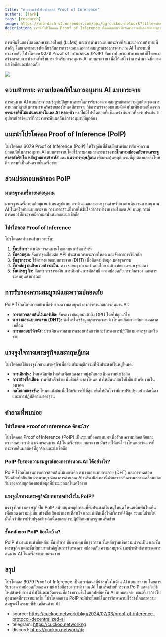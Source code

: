 ```yaml
---
title: "ทำความเข้าใจโปรโตคอล Proof of Inference"
authors: [lark]
tags: [research]
image: https://web-dash-v2.onrender.com/api/og-cuckoo-network?title=ทำความเข้าใจโปรโตคอล Proof of Inference
description: เจาะลึกโปรโตคอล Proof of Inference ที่ออกแบบมาเพื่อรักษาความปลอดภัยและตรวจสอบการอนุมาน AI บนเครือข่ายแบบกระจาย เรียนรู้ว่าโปรโตคอลนี้จัดการกับความท้าทายเฉพาะของการคำนวณ AI แบบกระจายอย่างไร
---
```


การเพิ่มขึ้นของโมเดลภาษาขนาดใหญ่ (LLMs) และการคำนวณแบบกระจายได้แนะนำความท้าทายที่สำคัญ โดยเฉพาะอย่างยิ่งเกี่ยวกับการตรวจสอบและความสมบูรณ์ของการคำนวณ AI ในระบบที่กระจายตัว โปรโตคอล 6079 Proof of Inference (PoIP) จัดการกับความท้าทายเหล่านี้โดยการสร้างกรอบการทำงานที่แข็งแกร่งสำหรับการอนุมาน AI แบบกระจาย เพื่อให้แน่ใจว่าการคำนวณมีความน่าเชื่อถือและปลอดภัย

![](https://cuckoo-network.b-cdn.net/2024-07-03-proof-of-inference-protocol-decentralized-ai.webp)

## ความท้าทาย: ความปลอดภัยในการอนุมาน AI แบบกระจาย

การอนุมาน AI แบบกระจายเผชิญกับปัญหาเฉพาะในการรับรองความสมบูรณ์และความถูกต้องของการคำนวณที่ดำเนินการผ่านเครือข่ายของโหนดที่กระจาย วิธีการตรวจสอบแบบดั้งเดิมไม่เพียงพอเนื่องจาก **ธรรมชาติที่ไม่แน่นอนของโมเดล AI หลายตัว** หากไม่มีโปรโตคอลที่แข็งแกร่ง มันยากที่จะรับประกันว่าอุปกรณ์ฮาร์ดแวร์ที่กระจายจะคืนผลลัพธ์การอนุมานที่ถูกต้อง

## แนะนำโปรโตคอล Proof of Inference (PoIP)

โปรโตคอล 6079 Proof of Inference (PoIP) ให้โซลูชันที่ล้ำสมัยสำหรับการรักษาความปลอดภัยในการอนุมาน AI แบบกระจาย โดยใช้การผสมผสานระหว่าง **กลไกความปลอดภัยทางเศรษฐศาสตร์คริปโต** **หลักฐานการเข้ารหัส** และ **แนวทางทฤษฎีเกม** เพื่อกระตุ้นพฤติกรรมที่ถูกต้องและลงโทษกิจกรรมที่เป็นอันตรายในเครือข่าย

## ส่วนประกอบหลักของ PoIP

### มาตรฐานเครื่องยนต์อนุมาน

มาตรฐานเครื่องยนต์อนุมานกำหนดรูปแบบการคำนวณและมาตรฐานสำหรับการดำเนินงานการอนุมาน AI ในเครือข่ายแบบกระจาย การมาตรฐานนี้ช่วยให้มั่นใจว่าการทำงานของโมเดล AI บนอุปกรณ์ฮาร์ดแวร์ที่กระจายมีความสม่ำเสมอและน่าเชื่อถือ

### โปรโตคอล Proof of Inference

โปรโตคอลทำงานผ่านหลายชั้น:
1. **ชั้นบริการ:** ดำเนินการอนุมานโมเดลบนฮาร์ดแวร์จริง
2. **ชั้นควบคุม:** จัดการจุดเชื่อมต่อ API ประสานการกระจายโหลด และจัดการการวินิจฉัย
3. **ชั้นธุรกรรม:** ใช้ตารางแฮชแบบกระจาย (DHT) เพื่อติดตามข้อมูลเมตาธุรกรรม
4. **ชั้นหลักฐานเชิงความน่าจะเป็น:** ตรวจสอบธุรกรรมผ่านกลไกการเข้ารหัสและเศรษฐศาสตร์
5. **ชั้นเศรษฐกิจ:** จัดการการชำระเงิน การเดิมพัน การตัดสิทธิ์ ความปลอดภัย การปกครอง และการระดมทุนสาธารณะ

## การรับรองความสมบูรณ์และความปลอดภัย

PoIP ใช้กลไกหลายอย่างเพื่อรับรองความสมบูรณ์ของการคำนวณการอนุมาน AI:
- **การตรวจสอบต้นไม้เมอร์เคิล:** รับรองว่าข้อมูลนำเข้าถึง GPU โดยไม่ถูกแก้ไข
- **ตารางแฮชแบบกระจาย (DHT):** ซิงโครไนซ์ข้อมูลธุรกรรมระหว่างโหนดเพื่อตรวจจับความคลาดเคลื่อน
- **การทดสอบวินิจฉัย:** ประเมินความสามารถของฮาร์ดแวร์และรับรองการปฏิบัติตามมาตรฐานเครือข่าย

## แรงจูงใจทางเศรษฐกิจและทฤษฎีเกม

โปรโตคอลใช้แรงจูงใจทางเศรษฐกิจเพื่อส่งเสริมพฤติกรรมที่พึงประสงค์ในหมู่โหนด:
- **การเดิมพัน:** โหนดเดิมพันโทเค็นเพื่อแสดงความมุ่งมั่นและเพิ่มความน่าเชื่อถือ
- **การสร้างชื่อเสียง:** งานที่สำเร็จช่วยเพิ่มชื่อเสียงของโหนด ทำให้มันน่าสนใจยิ่งขึ้นสำหรับงานในอนาคต
- **กลไกเกมแข่งขัน:** โหนดแข่งขันเพื่อให้บริการที่ดีที่สุด เพื่อให้มั่นใจว่ามีการปรับปรุงอย่างต่อเนื่องและการปฏิบัติตามมาตรฐาน

## คำถามที่พบบ่อย

### โปรโตคอล Proof of Inference คืออะไร?

โปรโตคอล Proof of Inference (PoIP) เป็นระบบที่ออกแบบมาเพื่อรักษาความปลอดภัยและตรวจสอบการคำนวณการอนุมาน AI ในเครือข่ายแบบกระจาย มันช่วยให้แน่ใจว่าโหนดฮาร์ดแวร์ที่กระจายคืนผลลัพธ์ที่ถูกต้องและน่าเชื่อถือ

### PoIP รับรองความสมบูรณ์ของการคำนวณ AI ได้อย่างไร?

PoIP ใช้กลไกเช่นการตรวจสอบต้นไม้เมอร์เคิล ตารางแฮชแบบกระจาย (DHT) และการทดสอบวินิจฉัยเพื่อยืนยันความสมบูรณ์ของการคำนวณ AI เครื่องมือเหล่านี้ช่วยตรวจจับความคลาดเคลื่อนและรับรองความถูกต้องของข้อมูลที่ประมวลผลในเครือข่าย

### แรงจูงใจทางเศรษฐกิจมีบทบาทอย่างไรใน PoIP?

แรงจูงใจทางเศรษฐกิจใน PoIP สนับสนุนพฤติกรรมที่พึงประสงค์ในหมู่โหนด โหนดเดิมพันโทเค็นเพื่อแสดงความมุ่งมั่น สร้างชื่อเสียงผ่านงานที่สำเร็จ และแข่งขันเพื่อให้บริการที่ดีที่สุด ระบบนี้ช่วยให้มั่นใจว่ามีการปรับปรุงอย่างต่อเนื่องและการปฏิบัติตามมาตรฐานเครือข่าย

### ชั้นหลักของ PoIP มีอะไรบ้าง?

PoIP ทำงานผ่านห้าชั้นหลัก: ชั้นบริการ ชั้นควบคุม ชั้นธุรกรรม ชั้นหลักฐานเชิงความน่าจะเป็น และชั้นเศรษฐกิจ แต่ละชั้นมีบทบาทสำคัญในการรับรองความปลอดภัย ความสมบูรณ์ และประสิทธิภาพของการอนุมาน AI ในเครือข่ายแบบกระจาย

## สรุป

โปรโตคอล 6079 Proof of Inference เป็นการพัฒนาที่น่าสนใจในด้าน AI แบบกระจาย โดยการรับรองความปลอดภัยและความน่าเชื่อถือของการคำนวณ AI ในเครือข่ายที่กระจาย PoIP แสดงถึงวิธีใหม่สำหรับการนำไปใช้และนวัตกรรมที่กว้างขวางขึ้นในแอปพลิเคชัน AI แบบกระจาย ขณะที่เราก้าวไปสู่อนาคตที่กระจายมากขึ้น โปรโตคอลเช่น PoIP จะมีประโยชน์ในการรักษาความไว้วางใจและความสมบูรณ์ในระบบที่ขับเคลื่อนด้วย AI

- source: https://cuckoo.network/blog/2024/07/03/proof-of-inference-protocol-decentralized-ai
- telegram: https://cuckoo.network/tg
- discord: https://cuckoo.network/dc